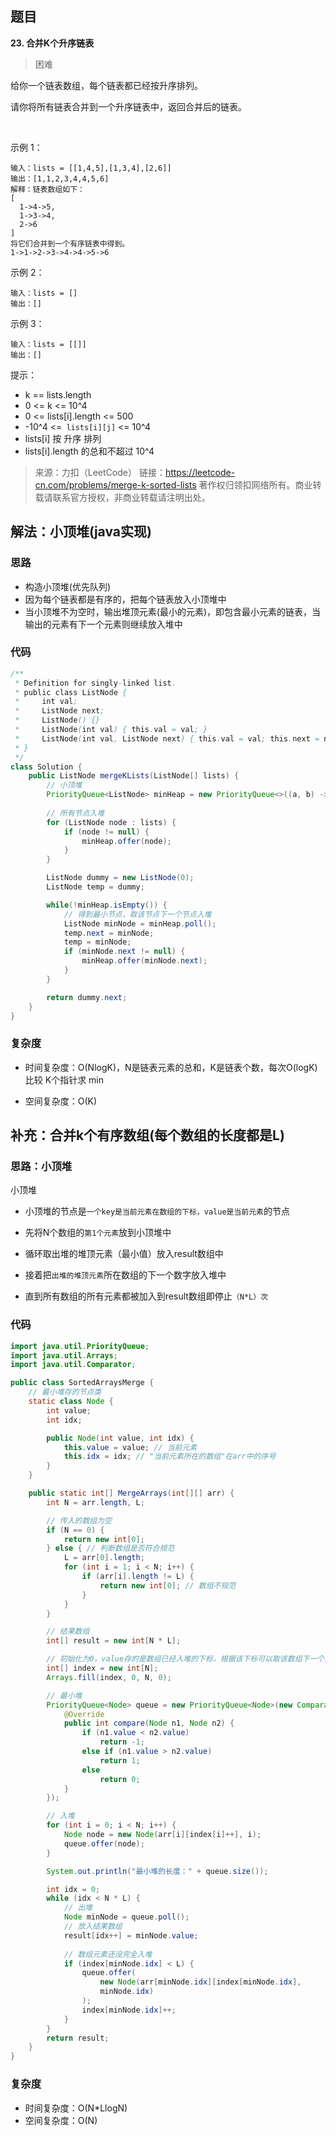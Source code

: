 ## 题目
**23. 合并K个升序链表**
>困难

给你一个链表数组，每个链表都已经按升序排列。

请你将所有链表合并到一个升序链表中，返回合并后的链表。

 

示例 1：
```
输入：lists = [[1,4,5],[1,3,4],[2,6]]
输出：[1,1,2,3,4,4,5,6]
解释：链表数组如下：
[
  1->4->5,
  1->3->4,
  2->6
]
将它们合并到一个有序链表中得到。
1->1->2->3->4->4->5->6
```
示例 2：
```
输入：lists = []
输出：[]
```
示例 3：
```
输入：lists = [[]]
输出：[]
```

提示：
* k == lists.length
* 0 <= k <= 10^4
* 0 <= lists[i].length <= 500
* -10^4 <=` lists[i][j]` <= 10^4
* lists[i] 按 升序 排列
* lists[i].length 的总和不超过 10^4

>来源：力扣（LeetCode）
链接：https://leetcode-cn.com/problems/merge-k-sorted-lists
著作权归领扣网络所有。商业转载请联系官方授权，非商业转载请注明出处。

## 解法：小顶堆(java实现)
### 思路
* 构造小顶堆(优先队列)
* 因为每个链表都是有序的，把每个链表放入小顶堆中
* 当小顶堆不为空时，输出堆顶元素(最小的元素)，即包含最小元素的链表，当输出的元素有下一个元素则继续放入堆中


### 代码
```java
/**
 * Definition for singly-linked list.
 * public class ListNode {
 *     int val;
 *     ListNode next;
 *     ListNode() {}
 *     ListNode(int val) { this.val = val; }
 *     ListNode(int val, ListNode next) { this.val = val; this.next = next; }
 * }
 */
class Solution {
    public ListNode mergeKLists(ListNode[] lists) {
        // 小顶堆
        PriorityQueue<ListNode> minHeap = new PriorityQueue<>((a, b) -> a.val - b.val);
      
        // 所有节点入堆
        for (ListNode node : lists) {
            if (node != null) {
                minHeap.offer(node);
            }
        }

        ListNode dummy = new ListNode(0);
        ListNode temp = dummy;

        while(!minHeap.isEmpty()) {
            // 得到最小节点，取该节点下一个节点入堆
            ListNode minNode = minHeap.poll();
            temp.next = minNode;
            temp = minNode;
            if (minNode.next != null) {
                minHeap.offer(minNode.next);
            }
        }

        return dummy.next;
    }
}
```
### 复杂度
* 时间复杂度：O(NlogK)，N是链表元素的总和，K是链表个数，每次O(logK) 比较 K个指针求 min

* 空间复杂度：O(K)

  

## 补充：合并k个有序数组(每个数组的长度都是L)
### 思路：小顶堆
小顶堆

* 小顶堆的节点是`一个key是当前元素在数组的下标，value是当前元素`的节点

* 先将N个数组的`第1个元素`放到小顶堆中
* 循环取出堆的堆顶元素（最小值）放入result数组中
* 接着把`出堆的堆顶元素`所在数组的下一个数字放入堆中
* 直到所有数组的所有元素都被加入到result数组即停止`（N*L）次`
### 代码
```java
import java.util.PriorityQueue;
import java.util.Arrays;
import java.util.Comparator;

public class SortedArraysMerge {
    // 最小堆存的节点类
    static class Node {
        int value;
        int idx;

        public Node(int value, int idx) {
            this.value = value; // 当前元素
            this.idx = idx; // "当前元素所在的数组"在arr中的序号
        }
    }

    public static int[] MergeArrays(int[][] arr) {
        int N = arr.length, L;

        // 传入的数组为空
        if (N == 0) {
            return new int[0];
        } else { // 判断数组是否符合规范
            L = arr[0].length;
            for (int i = 1; i < N; i++) {
                if (arr[i].length != L) {
                    return new int[0]; // 数组不规范
                }
            }
        }

        // 结果数组
        int[] result = new int[N * L];

        // 初始化为0，value存的是数组已经入堆的下标，根据该下标可以取该数组下一个入堆的元素
        int[] index = new int[N];
        Arrays.fill(index, 0, N, 0);

        // 最小堆
        PriorityQueue<Node> queue = new PriorityQueue<Node>(new Comparator<Node>() {
            @Override
            public int compare(Node n1, Node n2) {
                if (n1.value < n2.value)
                    return -1;
                else if (n1.value > n2.value)
                    return 1;
                else
                    return 0;
            }
        });

        // 入堆
        for (int i = 0; i < N; i++) {
            Node node = new Node(arr[i][index[i]++], i);
            queue.offer(node);
        }

        System.out.println("最小堆的长度：" + queue.size());

        int idx = 0;
        while (idx < N * L) {
            // 出堆
            Node minNode = queue.poll();
            // 放入结果数组
            result[idx++] = minNode.value;
            
            // 数组元素还没完全入堆
            if (index[minNode.idx] < L) {
                queue.offer(
                    new Node(arr[minNode.idx][index[minNode.idx], 
                    minNode.idx)
                );
                index[minNode.idx]++;
            }
        }
        return result;
    }
}
```
### 复杂度
* 时间复杂度：O(N*LlogN)
* 空间复杂度：O(N)
